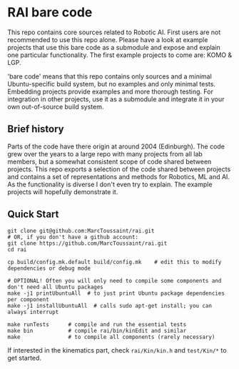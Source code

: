# RAI bare code

This repo contains core sources related to Robotic AI. First users are not recommended to use this repo alone.
Please have a look at example projects that use this bare code as a submodule and expose and explain one
particular functionality. The first example projects to come are: KOMO & LGP.

'bare code' means that this repo contains only sources and a minimal Ubuntu-specific build system, but no examples
and only minimal tests. Embedding projects provide examples and more thorough testing. For integration in other
projects, use it as a submodule and integrate it in your own out-of-source build system.

## Brief history

Parts of the code have there origin at around 2004 (Edinburgh). The code grew over the years to a large repo with
many projects from all lab members, but a somewhat consistent scope of code shared between projects. This repo exports a
selection of the code shared between projects and contains a set of representations and methods for Robotics, ML and AI.
As the functionality is diverse I don't even try to explain. The example projects will hopefully demonstrate it.

## Quick Start

```
git clone git@github.com:MarcToussaint/rai.git
# OR, if you don't have a github account:
git clone https://github.com/MarcToussaint/rai.git
cd rai

cp build/config.mk.default build/config.mk    # edit this to modify dependencies or debug mode

# OPTIONAL! Often you will only need to compile some components and don't need all Ubuntu packages
make -j1 printUbuntuAll  # to just print Ubuntu package dependencies per component
make -j1 installUbuntuAll  # calls sudo apt-get install; you can always interrupt

make runTests      # compile and run the essential tests
make bin           # compile rai/bin/kinEdit and similar
make               # to compile all components (rarely necessary)
```

If interested in the kinematics part, check `rai/Kin/kin.h` and `test/Kin/*` to get started.
